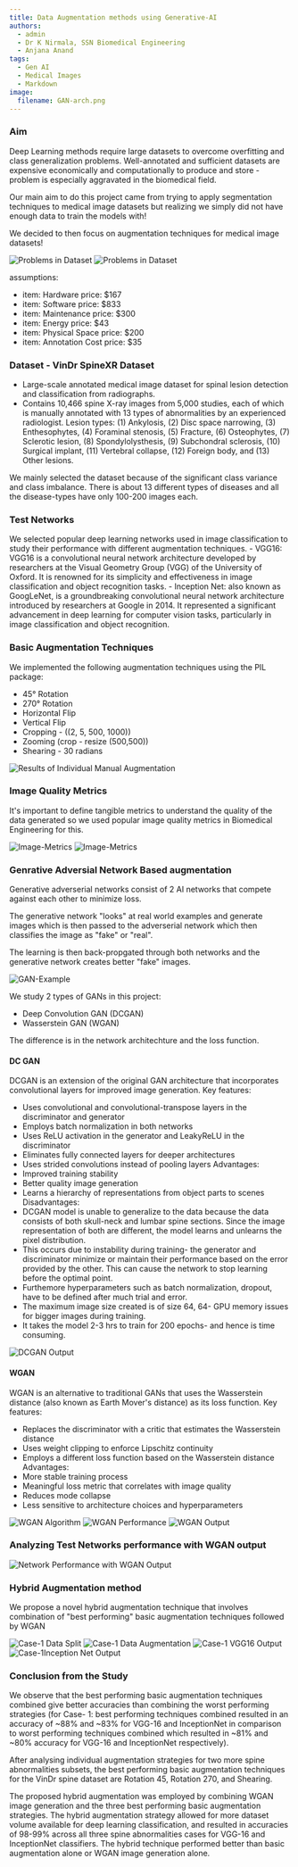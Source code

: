 ```yaml
---
title: Data Augmentation methods using Generative-AI
authors:
  - admin
  - Dr K Nirmala, SSN Biomedical Engineering
  - Anjana Anand
tags:
  - Gen AI
  - Medical Images
  - Markdown
image:
  filename: GAN-arch.png
---
```

### Aim

Deep Learning methods require large datasets to overcome overfitting and class generalization problems.
Well-annotated and sufficient datasets are expensive economically and computationally to produce and store - problem is especially aggravated in the biomedical field. 

Our main aim to do this project came from trying to apply segmentation techniques to medical image datasets but realizing we simply did not have enough data to train the models with! 

We decided to then focus on augmentation techniques for medical image datasets! 

![Problems in Dataset](mot1.png)
![Problems in Dataset](mot2.png)


assumptions:
  - item: Hardware
    price: $167
  - item: Software
    price: $833
  - item: Maintenance
    price: $300
  - item: Energy
    price: $43
  - item: Physical Space
    price: $200
  - item: Annotation Cost
    price: $35 

### Dataset - VinDr SpineXR Dataset

- Large-scale annotated medical image dataset for spinal lesion detection and classification from radiographs. 
- Contains 10,466 spine X-ray images from 5,000 studies, each of which is manually annotated with 13 types of abnormalities by an experienced radiologist.
Lesion types: (1) Ankylosis, (2) Disc space narrowing, (3) Enthesophytes, (4) Foraminal stenosis, (5) Fracture, (6) Osteophytes, (7) Sclerotic lesion, (8) Spondylolysthesis, (9) Subchondral sclerosis, (10) Surgical implant, (11) Vertebral collapse, (12) Foreign body, and (13) Other lesions.

We mainly selected the dataset because of the significant class variance and class imbalance. There is about 13 different types of diseases and all the disease-types have only 100-200 images each.

### Test Networks 

We selected popular deep learning networks used in image classification to study their performance with different augmentation techniques. 
      - VGG16: VGG16 is a convolutional neural network architecture developed by researchers at the Visual Geometry Group (VGG) of the University of Oxford. It is renowned for its simplicity and effectiveness in image classification and object recognition tasks. 
      - Inception Net: also known as GoogLeNet, is a groundbreaking convolutional neural network architecture introduced by researchers at Google in 2014. It represented a significant advancement in deep learning for computer vision tasks, particularly in image classification and object recognition.


### Basic Augmentation Techniques 

We implemented the following augmentation techniques using the PIL package: 
- 45° Rotation
- 270° Rotation
- Horizontal Flip
- Vertical Flip
- Cropping - ((2, 5, 500, 1000))
- Zooming (crop - resize (500,500))
- Shearing - 30 radians

![Results of Individual Manual Augmentation](results-aug-1.png)

### Image Quality Metrics 

It's important to define tangible metrics to understand the quality of the data generated so we used popular image quality metrics in Biomedical Engineering for this. 

![Image-Metrics](Quality-Metrics.png)
![Image-Metrics](metrics-op.png)

### Genrative Adversial Network Based augmentation 

Generative adverserial networks consist of 2 AI networks that compete against each other to minimize loss. 

The generative network "looks" at real world examples and generate images which is then passed to the adverserial network which then classifies the image as "fake" or "real". 

The learning is then back-propgated through both networks and the generative network creates better "fake" images. 

![GAN-Example](GAN-arch.png)

We study 2 types of GANs in this project: 

- Deep Convolution GAN (DCGAN)
- Wasserstein GAN (WGAN)

The difference is in the network architechture and the loss function. 

#### DC GAN 

DCGAN is an extension of the original GAN architecture that incorporates convolutional layers for improved image generation.
Key features:
- Uses convolutional and convolutional-transpose layers in the discriminator and generator
- Employs batch normalization in both networks
- Uses ReLU activation in the generator and LeakyReLU in the discriminator
- Eliminates fully connected layers for deeper architectures
- Uses strided convolutions instead of pooling layers
Advantages:
- Improved training stability
- Better quality image generation
- Learns a hierarchy of representations from object parts to scenes
Disadvantages:
- DCGAN model is unable to generalize to the data because the data consists of both skull-neck and lumbar spine sections. Since the image representation of both are different, the model learns and unlearns the pixel distribution.
- This occurs due to instability during training- the generator and discriminator minimize or maintain their performance based on the error provided by the other. This can cause the network to stop learning before the optimal point.
- Furthemore hyperparameters such as batch normalization, dropout, have to be defined after much trial and error.
- The maximum image size created is of size 64, 64-  GPU memory issues for bigger images during training.
- It takes the model 2-3 hrs to train for 200 epochs- and hence is time consuming. 

![DCGAN Output](DCGAN-op.png)

#### WGAN 

WGAN is an alternative to traditional GANs that uses the Wasserstein distance (also known as Earth Mover's distance) as its loss function.
Key features:
- Replaces the discriminator with a critic that estimates the Wasserstein distance
- Uses weight clipping to enforce Lipschitz continuity
- Employs a different loss function based on the Wasserstein distance
Advantages:
- More stable training process
- Meaningful loss metric that correlates with image quality
- Reduces mode collapse
- Less sensitive to architecture choices and hyperparameters

![WGAN Algorithm](wgan-alg.png)
![WGAN Performance](wgan-perf.png)
![WGAN Output](epoch-op.png)



### Analyzing Test Networks performance with WGAN output 

![Network Performance with WGAN Output](op-vn-gan.png)

### Hybrid Augmentation method 

We propose a novel hybrid augmentation technique that involves combination of "best performing" basic augmentation techniques followed by WGAN 

![Case-1 Data Split](case-1.png)
![Case-1 Data Augmentation](case-1-tbl.png)
![Case-1 VGG16 Output](vgg16.png)
![Case-1Inception Net Output](nception.png)


### Conclusion from the Study 

We observe that the best performing basic augmentation techniques combined give better accuracies than combining the worst performing strategies (for Case- 1: best performing techniques combined resulted in an accuracy of ~88% and ~83% for VGG-16 and InceptionNet in comparison to worst performing techniques combined which resulted in ~81% and ~80% accuracy for VGG-16 and InceptionNet respectively). 

After analysing individual augmentation strategies for two more spine abnormalities subsets, the best performing basic augmentation techniques for the VinDr spine dataset are Rotation 45, Rotation 270, and Shearing.

The proposed hybrid augmentation was employed by combining WGAN image generation and the three best performing basic augmentation strategies. The hybrid augmentation strategy allowed for more dataset volume available for deep learning classification, and resulted in accuracies of 98-99% across all three spine abnormalities cases for VGG-16 and InceptionNet classifiers. The hybrid technique performed better than basic augmentation alone or WGAN image generation alone.


